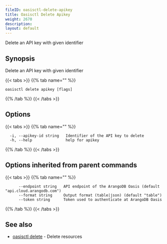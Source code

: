 ```yaml
---
fileID: oasisctl-delete-apikey
title: Oasisctl Delete Apikey
weight: 2670
description: 
layout: default
---
```

Delete an API key with given identifier

## Synopsis

Delete an API key with given identifier

{{< tabs >}}
{{% tab name="" %}}
```
oasisctl delete apikey [flags]
```
{{% /tab %}}
{{< /tabs >}}

## Options

{{< tabs >}}
{{% tab name="" %}}
```
  -i, --apikey-id string   Identifier of the API key to delete
  -h, --help               help for apikey
```
{{% /tab %}}
{{< /tabs >}}

## Options inherited from parent commands

{{< tabs >}}
{{% tab name="" %}}
```
      --endpoint string   API endpoint of the ArangoDB Oasis (default "api.cloud.arangodb.com")
      --format string     Output format (table|json) (default "table")
      --token string      Token used to authenticate at ArangoDB Oasis
```
{{% /tab %}}
{{< /tabs >}}

## See also

* [oasisctl delete]()	 - Delete resources

